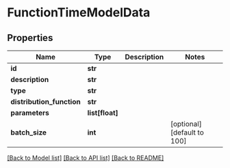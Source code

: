 # FunctionTimeModelData

## Properties
Name | Type | Description | Notes
------------ | ------------- | ------------- | -------------
**id** | **str** |  | 
**description** | **str** |  | 
**type** | **str** |  | 
**distribution_function** | **str** |  | 
**parameters** | **list[float]** |  | 
**batch_size** | **int** |  | [optional] [default to 100]

[[Back to Model list]](../README.md#documentation-for-models) [[Back to API list]](../README.md#documentation-for-api-endpoints) [[Back to README]](../README.md)

